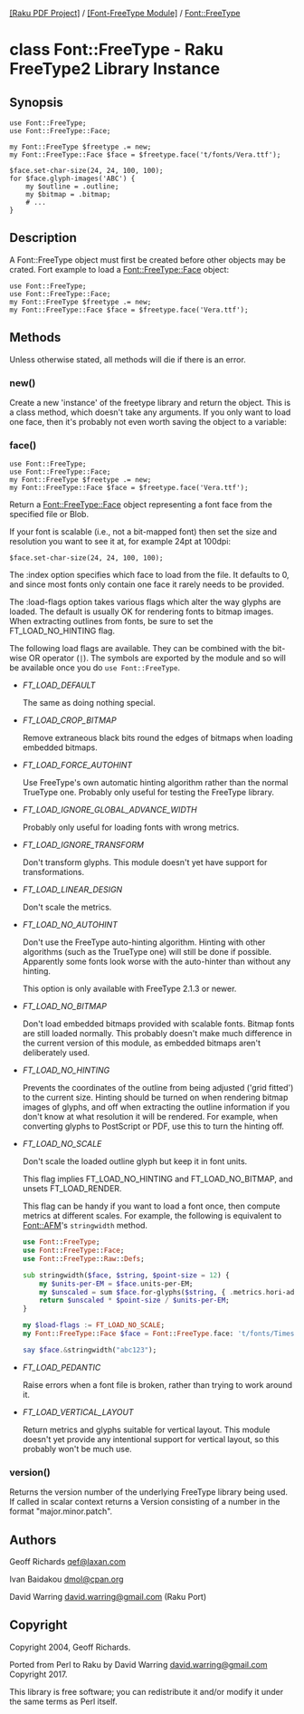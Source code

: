 [[Raku PDF Project]](https://pdf-raku.github.io)
 / [[Font-FreeType Module]](https://pdf-raku.github.io/Font-FreeType-raku)
 / [Font::FreeType](https://pdf-raku.github.io/Font-FreeType-raku/Font/FreeType)

class Font::FreeType - Raku FreeType2 Library Instance
======================================================

Synopsis
--------

    use Font::FreeType;
    use Font::FreeType::Face;

    my Font::FreeType $freetype .= new;
    my Font::FreeType::Face $face = $freetype.face('t/fonts/Vera.ttf');

    $face.set-char-size(24, 24, 100, 100);
    for $face.glyph-images('ABC') {
        my $outline = .outline;
        my $bitmap = .bitmap;
        # ...
    }

Description
-----------

A Font::FreeType object must first be created before other objects may be crated. Fort example to load a [Font::FreeType::Face](https://pdf-raku.github.io/Font-FreeType-raku/Font/FreeType/Face) object:

    use Font::FreeType;
    use Font::FreeType::Face;
    my Font::FreeType $freetype .= new;
    my Font::FreeType::Face $face = $freetype.face('Vera.ttf');

Methods
-------

Unless otherwise stated, all methods will die if there is an error.

### new()

Create a new 'instance' of the freetype library and return the object. This is a class method, which doesn't take any arguments. If you only want to load one face, then it's probably not even worth saving the object to a variable:

### face()

    use Font::FreeType;
    use Font::FreeType::Face;
    my Font::FreeType $freetype .= new;
    my Font::FreeType::Face $face = $freetype.face('Vera.ttf');

Return a [Font::FreeType::Face](https://pdf-raku.github.io/Font-FreeType-raku/Font/FreeType/Face) object representing a font face from the specified file or Blob.

If your font is scalable (i.e., not a bit-mapped font) then set the size and resolution you want to see it at, for example 24pt at 100dpi:

    $face.set-char-size(24, 24, 100, 100);

The :index option specifies which face to load from the file. It defaults to 0, and since most fonts only contain one face it rarely needs to be provided.

The :load-flags option takes various flags which alter the way glyphs are loaded. The default is usually OK for rendering fonts to bitmap images. When extracting outlines from fonts, be sure to set the FT\_LOAD\_NO\_HINTING flag.

The following load flags are available. They can be combined with the bit-wise OR operator (`|`). The symbols are exported by the module and so will be available once you do `use Font::FreeType`.

  * *FT_LOAD_DEFAULT*

    The same as doing nothing special.

  * *FT_LOAD_CROP_BITMAP*

    Remove extraneous black bits round the edges of bitmaps when loading embedded bitmaps.

  * *FT_LOAD_FORCE_AUTOHINT*

    Use FreeType's own automatic hinting algorithm rather than the normal TrueType one. Probably only useful for testing the FreeType library.

  * *FT_LOAD_IGNORE_GLOBAL_ADVANCE_WIDTH*

    Probably only useful for loading fonts with wrong metrics.

  * *FT_LOAD_IGNORE_TRANSFORM*

    Don't transform glyphs. This module doesn't yet have support for transformations.

  * *FT_LOAD_LINEAR_DESIGN*

    Don't scale the metrics.

  * *FT_LOAD_NO_AUTOHINT*

    Don't use the FreeType auto-hinting algorithm. Hinting with other algorithms (such as the TrueType one) will still be done if possible. Apparently some fonts look worse with the auto-hinter than without any hinting.

    This option is only available with FreeType 2.1.3 or newer.

  * *FT_LOAD_NO_BITMAP*

    Don't load embedded bitmaps provided with scalable fonts. Bitmap fonts are still loaded normally. This probably doesn't make much difference in the current version of this module, as embedded bitmaps aren't deliberately used.

  * *FT_LOAD_NO_HINTING*

    Prevents the coordinates of the outline from being adjusted ('grid fitted') to the current size. Hinting should be turned on when rendering bitmap images of glyphs, and off when extracting the outline information if you don't know at what resolution it will be rendered. For example, when converting glyphs to PostScript or PDF, use this to turn the hinting off.

  * *FT_LOAD_NO_SCALE*

    Don't scale the loaded outline glyph but keep it in font units.

    This flag implies FT_LOAD_NO_HINTING and FT_LOAD_NO_BITMAP, and unsets FT_LOAD_RENDER.

    This flag can be handy if you want to load a font once, then compute metrics at different scales. For example, the following is equivalent to [Font::AFM](https://pdf-raku.github.io/Font-AFM-raku)'s `stringwidth` method.

    ```raku
    use Font::FreeType;
    use Font::FreeType::Face;
    use Font::FreeType::Raw::Defs;

    sub stringwidth($face, $string, $point-size = 12) {
        my $units-per-EM = $face.units-per-EM;
        my $unscaled = sum $face.for-glyphs($string, { .metrics.hori-advance });
        return $unscaled * $point-size / $units-per-EM;
    }

    my $load-flags := FT_LOAD_NO_SCALE;
    my Font::FreeType::Face $face = Font::FreeType.face: 't/fonts/TimesNewRomPS.pfb', :$load-flags;

    say $face.&stringwidth("abc123");
    ```

  * *FT_LOAD_PEDANTIC*

    Raise errors when a font file is broken, rather than trying to work around it.

  * *FT_LOAD_VERTICAL_LAYOUT*

    Return metrics and glyphs suitable for vertical layout. This module doesn't yet provide any intentional support for vertical layout, so this probably won't be much use.

### version()

Returns the version number of the underlying FreeType library being used. If called in scalar context returns a Version consisting of a number in the format "major.minor.patch".

Authors
-------

Geoff Richards <qef@laxan.com>

Ivan Baidakou <dmol@cpan.org>

David Warring <david.warring@gmail.com> (Raku Port)

Copyright
---------

Copyright 2004, Geoff Richards.

Ported from Perl to Raku by David Warring <david.warring@gmail.com> Copyright 2017.

This library is free software; you can redistribute it and/or modify it under the same terms as Perl itself.


